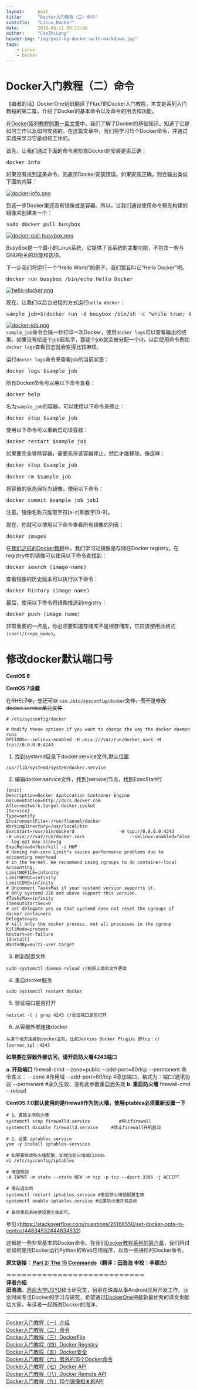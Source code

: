 ```yaml
---
layout:     post
title:      "Docker入门教程（二）命令"
subtitle:   "Linux,Docker"
date:       2018-06-11 09:15:06
author:     "CaoZhiLong"
header-img: "img/post-bg-docker-with-markdown.jpg"
tags:
    - Linux
    - Docker
---
```



# Docker入门教程（二）命令                            


【编者的话】DockerOne组织翻译了Flux7的Docker入门教程，本文是系列入门教程的第二篇，介绍了Docker的基本命令以及命令的用法和功能。  

在[Docker系列教程的第一篇文章](http://dockerone.com/article/101)中，我们了解了Docker的基础知识，知道了它是如何工作以及如何安装的。在这篇文章中，我们将学习15个Docker命令，并通过实践来学习它是如何工作的。  

首先，让我们通过下面的命令来检查Docker的安装是否正确：  

<pre class="prettyprint">
docker info   
</pre>  

如果没有找到这条命令，则表示Docker安装错误。如果安装正确，则会输出类似下面的内容：  

[![docker-info.png](http://dockone.io/uploads/article/20141229/68dab0635310f3b5405cb950b5cbb96b.png "docker-info.png")](http://dockone.io/uploads/article/20141229/68dab0635310f3b5405cb950b5cbb96b.png)  

到这一步Docker里还没有镜像或是容器。所以，让我们通过使用命令预先构建的镜像来创建来一个：  

<pre class="prettyprint">
sudo docker pull busybox  
</pre>  

[![docker-pull-busybox.png](http://dockone.io/uploads/article/20141229/ebd90889c2d6e424753a10925ad83acc.png "docker-pull-busybox.png")](http://dockone.io/uploads/article/20141229/ebd90889c2d6e424753a10925ad83acc.png)  

BusyBox是一个最小的Linux系统，它提供了该系统的主要功能，不包含一些与GNU相关的功能和选项。  

下一步我们将运行一个“Hello World”的例子，我们暂且叫它“Hello Docker”吧。  

<pre class="prettyprint">
docker run busybox /bin/echo Hello Docker  
</pre>  

[![hello-docker.png](http://dockone.io/uploads/article/20141229/327aae80228f58acad3d35167289be17.png "hello-docker.png")](http://dockone.io/uploads/article/20141229/327aae80228f58acad3d35167289be17.png)  

现在，让我们以后台进程的方式运行`hello docker`：  

<pre class="prettyprint">
sample_job=$(docker run -d busybox /bin/sh -c "while true; do echo Docker; sleep 1; done")  
</pre>  

[![docker-job.png](http://dockone.io/uploads/article/20141229/fbda65537920ab24b9f7a198c71d2011.png "docker-job.png")](http://dockone.io/uploads/article/20141229/fbda65537920ab24b9f7a198c71d2011.png)  
`sample_job`命令会隔一秒打印一次Docker，使用`docker logs`可以查看输出的结果。如果没有给这个job起名字，那这个job就会被分配一个id，以后使用命令例如`docker logs`查看日志就会变得比较麻烦。  

运行`docker logs`命令来查看job的当前状态：  

<pre class="prettyprint">
docker logs $sample_job  
</pre>  

所有Docker命令可以用以下命令查看：  

<pre class="prettyprint">
docker help  
</pre>  

名为`sample_job`的容器，可以使用以下命令来停止：  

<pre class="prettyprint">
docker stop $sample_job  
</pre>  

使用以下命令可以重新启动该容器：  

<pre class="prettyprint">
docker restart $sample_job  
</pre>  

如果要完全移除容器，需要先将该容器停止，然后才能移除。像这样：  

<pre class="prettyprint">
docker stop $sample_job  

docker rm $sample_job  
</pre>  

将容器的状态保存为镜像，使用以下命令：  

<pre class="prettyprint">
docker commit $sample_job job1  
</pre>  

注意，镜像名称只能取字符[a-z]和数字[0-9]。  

现在，你就可以使用以下命令查看所有镜像的列表：  

<pre class="prettyprint">
docker images  
</pre>  

在[我们之前的Docker教程](http://dockerone.com/article/101)中，我们学习过镜像是存储在Docker registry。在registry中的镜像可以使用以下命令查找到：  

<pre class="prettyprint">
docker search (image-name)  
</pre>  

查看镜像的历史版本可以执行以下命令：  

<pre class="prettyprint">
docker history (image_name)  
</pre>  

最后，使用以下命令将镜像推送到registry：  

<pre class="prettyprint">
docker push (image_name)  
</pre>  

非常重要的一点是，你必须要知道存储库不是根存储库，它应该使用此格式`(user)/(repo_name)`。  

# 修改docker默认端口号

**CentOS 6**

**CentOS 7设置**

~~在RHEL7中，您还可以 `vim /etc/sysconfig/docker`文件，而不是修改docker.service单元文件~~

```shell
# /etc/sysconfig/docker

# Modify these options if you want to change the way the docker daemon runs
OPTIONS=--selinux-enabled -H unix:///var/run/docker.sock -H tcp://0.0.0.0:4243
```
1. 找到systemd目录下docker.service文件,默认位置

```shell 
/usr/lib/systemd/system/docker.service
```
2. 编辑docker.service文件，找到[service]节点，找到ExecStart行

```shell
[Unit]
Description=Docker Application Container Engine
Documentation=http://docs.docker.com
After=network.target docker.socket
[Service]
Type=notify
EnvironmentFile=-/run/flannel/docker
WorkingDirectory=/usr/local/bin
ExecStart=/usr/bin/dockerd                 -H tcp://0.0.0.0:4243                 -H unix:///var/run/docker.sock                 --selinux-enabled=false                 --log-opt max-size=1g
ExecReload=/bin/kill -s HUP
# Having non-zero Limit*s causes performance problems due to accounting overhead
# in the kernel. We recommend using cgroups to do container-local accounting.
LimitNOFILE=infinity
LimitNPROC=infinity
LimitCORE=infinity
# Uncomment TasksMax if your systemd version supports it.
# Only systemd 226 and above support this version.
#TasksMax=infinity
TimeoutStartSec=0
# set delegate yes so that systemd does not reset the cgroups of docker containers
Delegate=yes
# kill only the docker process, not all processes in the cgroup
KillMode=process
Restart=on-failure
[Install]
WantedBy=multi-user.target

```
3. 刷新配置文件
```shell
sudo systemctl daemon-reload //刷新上面的文件更改
```
4. 重启docker服务
```shell 
sudo systemctl restart docker
```
5. 验证端口是否打开
```
netstat -l | grep 4243 //验证端口是否打开
```

6. 从容器外部连接docker

```shell
从某个地方连接到docker主机，比如Jenkins Docker Plugin，即tcp：// [server_ip]：4243
```

**如果要在容器外部访问，请开启防火墙4243端口**

**a. 开启端口**
firewall-cmd --zone=public --add-port=80/tcp --permanent
 命令含义：
--zone #作用域
--add-port=80/tcp #添加端口，格式为：端口/通讯协议
--permanent #永久生效，没有此参数重启后失效
**b. 重启防火墙**
firewall-cmd --reload

**CentOS 7.0默认使用的是firewall作为防火墙，使用iptables必须重新设置一下**

```shell
# 1、直接关闭防火墙
systemctl stop firewalld.service           #停止firewall
systemctl disable firewalld.service     #禁止firewall开机启动

# 2、设置 iptables service
yum -y install iptables-services

# 如果要修改防火墙配置，如增加防火墙端口3306
vi /etc/sysconfig/iptables 

# 增加规则
-A INPUT -m state --state NEW -m tcp -p tcp --dport 3306 -j ACCEPT

# 保存退出后
systemctl restart iptables.service #重启防火墙使配置生效
systemctl enable iptables.service #设置防火墙开机启动

# 最后重启系统使设置生效即可。
```


参见:(https://stackoverflow.com/questions/26166550/set-docker-opts-in-centos/44834532#44834532)

这都是一些非常基本的Docker命令。在我们[Docker教程系列的第六章](http://dockerone.com/article/106)，我们将讨论如何使用Docker运行Python的Web应用程序，以及一些进阶的Docker命令。  

**原文链接：[ Part 2: The 15 Commands](http://blog.flux7.com/blogs/docker/docker-tutorial-series-part-1-an-introduction)（翻译：[田浩浩](https://github.com/llitfkitfk) 审校：李颖杰）**  

＝＝＝＝＝＝＝＝＝＝＝＝＝＝＝＝＝＝＝＝＝＝＝＝＝＝＝  
**译者介绍**  
**田浩浩**，[悉尼大学USYD](http://sydney.edu.au/engineering/it/)硕士研究生，目前在珠海从事Android应用开发工作。业余时间专注Docker的学习与研究，希望通过[DockerOne](http://dockerone.com/)把最新最优秀的译文贡献给大家，与读者一起畅游Docker的海洋。  

-----------------------------------------  
[Docker入门教程（一）介绍](http://dockerone.com/article/101)  
[Docker入门教程（二）命令](http://dockerone.com/article/102)  
[Docker入门教程（三）DockerFile](http://dockerone.com/article/103)  
[Docker入门教程（四）Docker Registry](http://dockerone.com/article/104)  
[Docker入门教程（五）Docker安全](http://dockerone.com/article/105)  
[Docker入门教程（六）另外的15个Docker命令](http://dockerone.com/article/106)  
[Docker入门教程（七）Docker API](http://dockerone.com/article/107)  
[Docker入门教程（八）Docker Remote API](http://dockerone.com/article/109)  
[Docker入门教程（九）10个镜像相关的API](http://dockerone.com/article/110)
